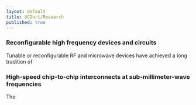 ```yaml
---
layout: default
title: UCDart/Research
published: true
---
```


### Reconfigurable high frequency devices and circuits

Tunable or reconfigurable RF and microwave devices have achieved a long tradition of

### High-speed chip-to-chip interconnects at sub-millimeter-wave frequencies

The 